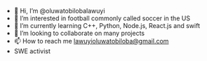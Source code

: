 - 👋 Hi, I’m @oluwatobilobalawuyi
- 👀 I’m interested in football commonly called soccer in the US
- 🌱 I’m currently learning C++, Python, Node.js, React.js and swift
- 💞️ I’m looking to collaborate on many projects
- 📫 How to reach me lawuyioluwatobiloba@gmail.com
- SWE activist

